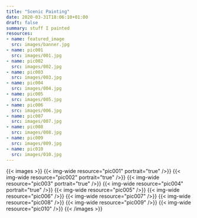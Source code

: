 ```yaml
---
title: "Scenic Painting"
date: 2020-03-31T18:06:10+01:00
draft: false
summary: stuff I painted
resources:
- name: featured_image
  src: images/banner.jpg
- name: pic001
  src: images/001.jpg
- name: pic002
  src: images/002.jpg
- name: pic003
  src: images/003.jpg
- name: pic004
  src: images/004.jpg
- name: pic005
  src: images/005.jpg
- name: pic006
  src: images/006.jpg
- name: pic007
  src: images/007.jpg
- name: pic008
  src: images/008.jpg
- name: pic009
  src: images/009.jpg
- name: pic010
  src: images/010.jpg
---
```


{{< images >}}
{{< img-wide resource="pic001" portrait="true" />}}
{{< img-wide resource="pic002" portrait="true" />}}
{{< img-wide resource="pic003" portrait="true" />}}
{{< img-wide resource="pic004" portrait="true" />}}
{{< img-wide resource="pic005" />}}
{{< img-wide resource="pic006" />}}
{{< img-wide resource="pic007" />}}
{{< img-wide resource="pic008" />}}
{{< img-wide resource="pic009" />}}
{{< img-wide resource="pic010" />}}
{{< /images >}}
